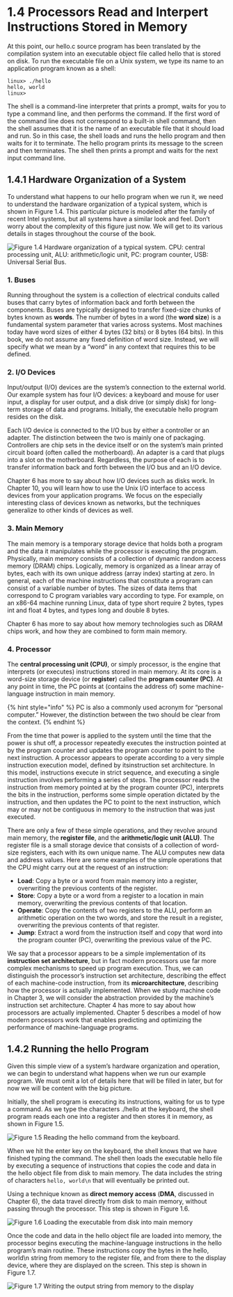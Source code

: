 # 1.4 Processors Read and Interpert Instructions Stored in Memory

At this point, our hello.c source program has been translated by the compilation system into an executable object file called hello that is stored on disk. To run the executable file on a Unix system, we type its name to an application program known as a shell:

```
linux> ./hello
hello, world
linux> 
```

The shell is a command-line interpreter that prints a prompt, waits for you to type a command line, and then performs the command. If the first word of the command line does not correspond to a built-in shell command, then the shell assumes that it is the name of an executable file that it should load and run. So in this case, the shell loads and runs the hello program and then waits for it to terminate. The hello program prints its message to the screen and then terminates. The shell then prints a prompt and waits for the next input command line.

## 1.4.1 Hardware Organization of a System <a href="#1" id="1"></a>

To understand what happens to our hello program when we run it, we need to understand the hardware organization of a typical system, which is shown in Figure 1.4. This particular picture is modeled after the family of recent Intel systems, but all systems have a similar look and feel. Don’t worry about the complexity of this figure just now. We will get to its various details in stages throughout the course of the book.

![​Figure 1.4 Hardware organization of a typical system. CPU: central processing unit, ALU: arithmetic/logic unit, PC: program counter, USB: Universal Serial Bus.](https://files.gitbook.com/v0/b/gitbook-x-prod.appspot.com/o/spaces%2F-MMo8EQyHz1yi5I1ix4r%2Fuploads%2FTTZLB7eKI5VsjkgWRabl%2Fimage.png?alt=media\&token=40da3c0d-9607-444d-b334-9382e432cae1)

### 1. Buses <a href="#1-1" id="1-1"></a>

Running throughout the system is a collection of electrical conduits called buses that carry bytes of information back and forth between the components. Buses are typically designed to transfer fixed-size chunks of bytes known as **words**. The number of bytes in a word (the **word size**) is a fundamental system parameter that varies across systems. Most machines today have word sizes of either 4 bytes (32 bits) or 8 bytes (64 bits). In this book, we do not assume any fixed definition of word size. Instead, we will specify what we mean by a “word” in any context that requires this to be defined.

### 2. I/O Devices <a href="#1-2" id="1-2"></a>

Input/output (I/O) devices are the system’s connection to the external world. Our example system has four I/O devices: a keyboard and mouse for user input, a display for user output, and a disk drive (or simply disk) for long-term storage of data and programs. Initially, the executable hello program resides on the disk.&#x20;

Each I/O device is connected to the I/O bus by either a controller or an adapter. The distinction between the two is mainly one of packaging. Controllers are chip sets in the device itself or on the system’s main printed circuit board (often called the motherboard). An adapter is a card that plugs into a slot on the motherboard. Regardless, the purpose of each is to transfer information back and forth between the I/O bus and an I/O device.&#x20;

Chapter 6 has more to say about how I/O devices such as disks work. In Chapter 10, you will learn how to use the Unix I/O interface to access devices from your application programs. We focus on the especially interesting class of devices known as networks, but the techniques generalize to other kinds of devices as well.

### 3. Main Memory

The main memory is a temporary storage device that holds both a program and the data it manipulates while the processor is executing the program. Physically, main memory consists of a collection of dynamic random access memory (DRAM) chips. Logically, memory is organized as a linear array of bytes, each with its own unique address (array index) starting at zero. In general, each of the machine instructions that constitute a program can consist of a variable number of bytes. The sizes of data items that correspond to C program variables vary according to type. For example, on an x86-64 machine running Linux, data of type short require 2 bytes, types int and float 4 bytes, and types long and double 8 bytes.

Chapter 6 has more to say about how memory technologies such as DRAM chips work, and how they are combined to form main memory.

### 4. Processor

The **central processing unit (CPU)**, or simply processor, is the engine that interprets (or executes) instructions stored in main memory. At its core is a word-size storage device (or **register**) called the **program counter (PC)**. At any point in time, the PC points at (contains the address of) some machine-language instruction in main memory.

{% hint style="info" %}
PC is also a commonly used acronym for “personal computer.” However, the distinction between the two should be clear from the context.
{% endhint %}

From the time that power is applied to the system until the time that the power is shut off, a processor repeatedly executes the instruction pointed at by the program counter and updates the program counter to point to the next instruction. A processor appears to operate according to a very simple instruction execution model, defined by itsinstruction set architecture. In this model, instructions execute in strict sequence, and executing a single instruction involves performing a series of steps. The processor reads the instruction from memory pointed at by the program counter (PC), interprets the bits in the instruction, performs some simple operation dictated by the instruction, and then updates the PC to point to the next instruction, which may or may not be contiguous in memory to the instruction that was just executed.

There are only a few of these simple operations, and they revolve around main memory, the **register file**, and the **arithmetic/logic unit (ALU)**. The register file is a small storage device that consists of a collection of word-size registers, each with its own unique name. The ALU computes new data and address values. Here are some examples of the simple operations that the CPU might carry out at the request of an instruction:

* **Load**: Copy a byte or a word from main memory into a register, overwriting the previous contents of the register.
* **Store**: Copy a byte or a word from a register to a location in main memory, overwriting the previous contents of that location.
* **Operate**: Copy the contents of two registers to the ALU, perform an arithmetic operation on the two words, and store the result in a register, overwriting the previous contents of that register.
* **Jump**: Extract a word from the instruction itself and copy that word into the program counter (PC), overwriting the previous value of the PC.

We say that a processor appears to be a simple implementation of its **instruction set architecture**, but in fact modern processors use far more complex mechanisms to speed up program execution. Thus, we can distinguish the processor’s instruction set architecture, describing the effect of each machine-code instruction, from its **microarchitecture**, describing how the processor is actually implemented. When we study machine code in Chapter 3, we will consider the abstraction provided by the machine’s instruction set architecture. Chapter 4 has more to say about how processors are actually implemented. Chapter 5 describes a model of how modern processors work that enables predicting and optimizing the performance of machine-language programs.

## 1.4.2 Running the hello Program <a href="#2" id="2"></a>

Given this simple view of a system’s hardware organization and operation, we can begin to understand what happens when we run our example program. We must omit a lot of details here that will be filled in later, but for now we will be content with the big picture.

Initially, the shell program is executing its instructions, waiting for us to type a command. As we type the characters ./hello at the keyboard, the shell program reads each one into a register and then stores it in memory, as shown in Figure 1.5.

![Figure 1.5 Reading the hello command from the keyboard.](<../.gitbook/assets/image (10) (1) (1).png>)

When we hit the enter key on the keyboard, the shell knows that we have finished typing the command. The shell then loads the executable hello file by executing a sequence of instructions that copies the code and data in the hello object file from disk to main memory. The data includes the string of characters `hello, world\n` that will eventually be printed out.

Using a technique known as **direct memory access** (**DMA**, discussed in Chapter 6), the data travel directly from disk to main memory, without passing through the processor. This step is shown in Figure 1.6.

![Figure 1.6 Loading the executable from disk into main memory](<../.gitbook/assets/image (17) (1) (1) (1).png>)

Once the code and data in the hello object file are loaded into memory, the processor begins executing the machine-language instructions in the hello program’s main routine. These instructions copy the bytes in the hello, world\n string from memory to the register file, and from there to the display device, where they are displayed on the screen. This step is shown in Figure 1.7.

![Figure 1.7 Writing the output string from memory to the display](<../.gitbook/assets/image (6) (1) (1).png>)
